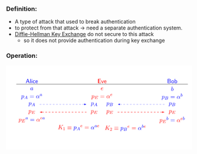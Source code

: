 ### Definition:
- A type of attack that used to break authentication
- to protect from that attack -> need a separate authentication system.
- [Diffie-Hellman Key Exchange](401/CS411/Diffie-Hellman%20Key%20Exchange.md) do not secure to this attack
	- so it does not provide authentication during key exchange
### Operation:
![](Attachments/manInTheMiddleAttack.png)